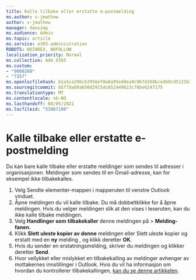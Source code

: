 ```yaml
---
title: Kalle tilbake eller erstatte e-postmelding
ms.author: v-jmathew
author: v-jmathew
manager: dansimp
ms.audience: Admin
ms.topic: article
ms.service: o365-administration
ROBOTS: NOINDEX, NOFOLLOW
localization_priority: Normal
ms.collection: Adm_O365
ms.custom:
- "9000260"
- "7257"
ms.openlocfilehash: b1a5ca296c62956ef0a8a95ed8ea9c967d268bcedb9cd5122b39a9678ba1f152
ms.sourcegitcommit: b5f7da89a650d2915dc652449623c78be6247175
ms.translationtype: MT
ms.contentlocale: nb-NO
ms.lasthandoff: 08/05/2021
ms.locfileid: "53967198"
---
```

# <a name="recall-or-replace-email-message"></a>Kalle tilbake eller erstatte e-postmelding

Du kan bare kalle tilbake eller erstatte meldinger som sendes til adresser i organisasjonen. Meldinger som sendes til en Gmail-adresse, kan for eksempel ikke tilbakekalles.

1. Velg Sendte elementer-mappen i mapperuten til venstre  Outlook vinduet.
2. Åpne meldingen du vil kalle tilbake. Du må dobbeltklikke for å åpne meldingen. Hvis du velger meldingen slik at den vises i leseruten, kan du ikke kalle tilbake meldingen.
3. Velg **Handlinger som** **tilbakekaller** denne meldingen på  >  **Melding-fanen.**
4. Klikk **Slett uleste kopier av denne** meldingen eller Slett uleste kopier og erstatt med en **ny** melding , og klikk deretter **OK**.
5. Hvis du sender en erstatningsmelding, skriver du meldingen og klikker deretter **Send**.
6. Hvor vellykket eller mislykket en tilbakekalling av meldinger avhenger av mottakernes innstillinger i Outlook. Hvis du vil ha informasjon om hvordan du kontrollerer tilbakekallingen, [kan du se denne artikkelen](https://support.office.com/article/recall-or-replace-an-email-message-that-you-sent-35027f88-d655-4554-b4f8-6c0729a723a0#tocheck).

